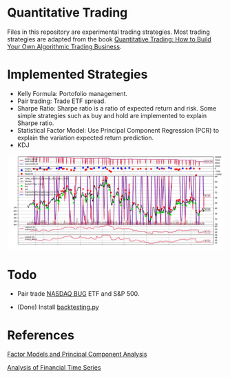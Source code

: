 # Quantitative Trading

Files in this repository are experimental trading strategies.
Most trading strategies are adapted from the book [Quantitative Trading: How to Build Your Own Algorithmic Trading Business](https://epchan.com/books/).

# Implemented Strategies
- Kelly Formula: Portofolio management.
- Pair trading: Trade ETF spread. 
- Sharpe Ratio: Sharpe ratio is a ratio of expected return and risk. Some simple strategies such as buy and hold are implemented to explain Sharpe ratio.
- Statistical Factor Model: Use Principal Component Regression (PCR) to explain the variation expected return prediction.
- KDJ

![KDJ TENB](res/TENB_KDJ.png)

# Todo
- Pair trade [NASDAQ BUG](https://www.globalxetfs.com/funds/bug/) ETF and S&P 500.

- (Done) Install [backtesting.py](https://kernc.github.io/backtesting.py/)

# References
[Factor Models and Principal Component Analysis](http://www.fsb.miamioh.edu/lij14/672_2014_s10.pdf)

[Analysis of Financial Time Series](https://www.google.com/url?sa=t&rct=j&q=&esrc=s&source=web&cd=&cad=rja&uact=8&ved=2ahUKEwiZmtf95on_AhXNilwKHeIADt0QFnoECAoQAQ&url=https%3A%2F%2Fcpb-us-w2.wpmucdn.com%2Fblog.nus.edu.sg%2Fdist%2F0%2F6796%2Ffiles%2F2017%2F03%2Fanalysis-of-financial-time-series-copy-2ffgm3v.pdf&usg=AOvVaw3guhNjv9ee67BeV-s7VPC7)

